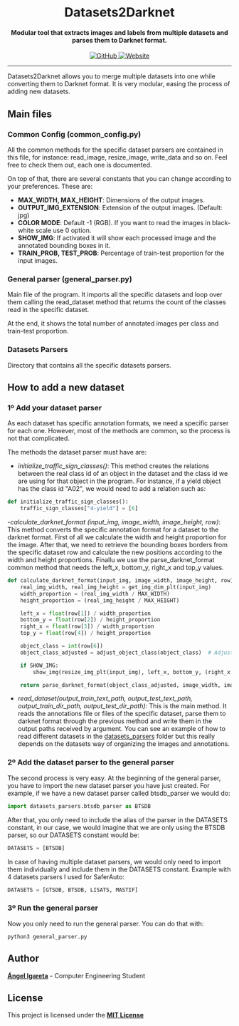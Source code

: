 <h1 align="center">Datasets2Darknet</h1>
<h4 align="center">Modular tool that extracts images and labels from multiple datasets and parses them to Darknet format. </h4>

<p align="center">
  <a href="https://github.com/angeligareta/Datasets2Darknet/blob/master/LICENSE">
    <img alt="GitHub" src="https://img.shields.io/github/license/angeligareta/Datasets2Darknet.svg?style=for-the-badge">
  </a>
  <a href="https://github.com/ellerbrock/open-source-badges/">
    <img alt="Website" src="https://badges.frapsoft.com/os/v1/open-source-175x29.png?v=103">
  </a>
</p>

<hr/>

Datasets2Darknet allows you to merge multiple datasets into one while converting them to Darknet format. It is very modular, easing the process of adding new datasets.

## Main files 
### Common Config (common_config.py)
All the common methods for the specific dataset parsers are contained in this file, for instance: read_image, resize_image, write_data and so on. Feel free to check them out, each one is documented. 

On top of that, there are several constants that you can change according to your preferences. These are:
- **MAX_WIDTH, MAX_HEIGHT**: Dimensions of the output images.
- **OUTPUT_IMG_EXTENSION**: Extension of the output images. (Default: jpg)
- **COLOR MODE**: Default -1 (RGB). If you want to read the images in black-white scale use 0 option.
- **SHOW_IMG**: If activated it will show each processed image and the annotated bounding boxes in it.
- **TRAIN_PROB, TEST_PROB**: Percentage of train-test proportion for the input images.

### General parser (general_parser.py) 
Main file of the program. It imports all the specific datasets and loop over them calling the read_dataset method that returns the count of the classes read in the specific dataset. 

At the end, it shows the total number of annotated images per class and train-test proportion.

### Datasets Parsers
Directory that contains all the specific datasets parsers. 

## How to add a new dataset
### 1º Add your dataset parser
As each dataset has specific annotation formats, we need a specific parser for each one. However, most of the methods are common, so the process is not that complicated.

The methods the dataset parser must have are:
- *initialize_traffic_sign_classes()*: This method creates the relations between the real class id of an object in the dataset and the class id we are using for that object in the program. For instance, if a yield object has the class id "A02", we would need to add a relation such as:
```python 
def initialize_traffic_sign_classes():
    traffic_sign_classes["4-yield"] = [6]
```
-*calculate_darknet_format (input_img, image_width, image_height, row)*: This method converts the specific annotation format for a dataset to the darknet format. First of all we calculate the width and height proportion for the image. After that, we need to retrieve the bounding boxes borders from the specific dataset row and calculate the new positions according to the width and height proportions. Finallu we use the parse_darknet_format common method that needs the left_x, bottom_y, right_x and top_y values. 
```python
def calculate_darknet_format(input_img, image_width, image_height, row):
    real_img_width, real_img_height = get_img_dim_plt(input_img)
    width_proportion = (real_img_width / MAX_WIDTH)
    height_proportion = (real_img_height / MAX_HEIGHT)

    left_x = float(row[1]) / width_proportion
    bottom_y = float(row[2]) / height_proportion
    right_x = float(row[3]) / width_proportion
    top_y = float(row[4]) / height_proportion

    object_class = int(row[6])
    object_class_adjusted = adjust_object_class(object_class)  # Adjust class category

    if SHOW_IMG:
        show_img(resize_img_plt(input_img), left_x, bottom_y, (right_x - left_x), (top_y - bottom_y))

    return parse_darknet_format(object_class_adjusted, image_width, image_height, left_x, bottom_y, right_x, top_y)
```
- *read_dataset(output_train_text_path, output_test_text_path, output_train_dir_path, output_test_dir_path):* This is the main method. It reads the annotations file or files of the specific dataset, parse them to darknet format through the previous method and write them in the output paths received by argument. You can see an example of how to read different datasets in the [datasets_parsers](datasets_parsers/) folder but this really depends on the datasets way of organizing the images and annotations.

### 2º Add the dataset parser to the general parser
The second process is very easy. At the beginning of the general parser, you have to import the new dataset parser you have just created. For example, if we have a new dataset parser called btsdb_parser we would do: 
```python
import datasets_parsers.btsdb_parser as BTSDB
```
After that, you only need to include the alias of the parser in the DATASETS constant, in our case, we would imagine that we are only using the BTSDB parser, so our DATASETS constant would be:
```python
DATASETS = [BTSDB] 
```

In case of having multiple dataset parsers, we would only need to import them individually and include them in the DATASETS constant. Example with 4 datasets parsers I used for SaferAuto:
```python
DATASETS = [GTSDB, BTSDB, LISATS, MASTIF] 
```

### 3º Run the general parser
Now you only need to run the general parser. You can do that with:
```
python3 general_parser.py
```

## Author
[**Ángel Igareta**](https://github.com/angeligareta) - Computer Engineering Student

## License
This project is licensed under the **[MIT License](LICENSE)**